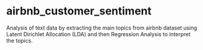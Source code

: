 # airbnb_customer_sentiment
Analysis of text data by extracting the main topics from airbnb dataset using Latent Dirichlet Allocation (LDA) and then Regression Analysis to interpret the topics.

